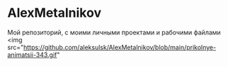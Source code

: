 # AlexMetalnikov
Мой репозиторий, с моими личными проектами и рабочими файлами
<img src="https://github.com/aleksulsk/AlexMetalnikov/blob/main/prikolnye-animatsii-343.gif"
